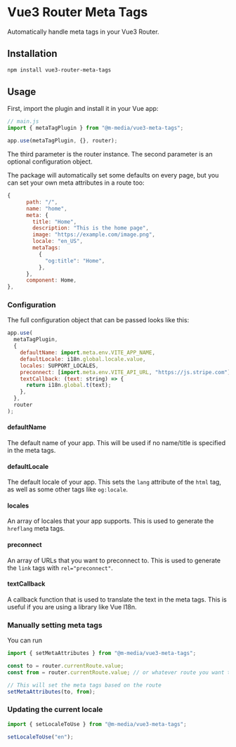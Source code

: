 # Vue3 Router Meta Tags

Automatically handle meta tags in your Vue3 Router.

## Installation

```bash
npm install vue3-router-meta-tags
```

## Usage

First, import the plugin and install it in your Vue app:

```js
// main.js
import { metaTagPlugin } from "@m-media/vue3-meta-tags";

app.use(metaTagPlugin, {}, router);
```

The third parameter is the router instance. The second parameter is an optional configuration object.

The package will automatically set some defaults on every page, but you can set your own meta attributes in a route too:

```js
{
      path: "/",
      name: "home",
      meta: {
        title: "Home",
        description: "This is the home page",
        image: "https://example.com/image.png",
        locale: "en_US",
        metaTags:
          {
            "og:title": "Home",
          },
      },
      component: Home,
},
```

### Configuration

The full configuration object that can be passed looks like this:

```js
app.use(
  metaTagPlugin,
  {
    defaultName: import.meta.env.VITE_APP_NAME,
    defaultLocale: i18n.global.locale.value,
    locales: SUPPORT_LOCALES,
    preconnect: [import.meta.env.VITE_API_URL, "https://js.stripe.com"],
    textCallback: (text: string) => {
      return i18n.global.t(text);
    },
  },
  router
);
```

#### defaultName

The default name of your app. This will be used if no name/title is specified in the meta tags.

#### defaultLocale

The default locale of your app. This sets the `lang` attribute of the `html` tag, as well as some other tags like `og:locale`.

#### locales

An array of locales that your app supports. This is used to generate the `hreflang` meta tags.

#### preconnect

An array of URLs that you want to preconnect to. This is used to generate the `link` tags with `rel="preconnect"`.

#### textCallback

A callback function that is used to translate the text in the meta tags. This is useful if you are using a library like Vue I18n.

### Manually setting meta tags

You can run

```js
import { setMetaAttributes } from "@m-media/vue3-meta-tags";

const to = router.currentRoute.value;
const from = router.currentRoute.value; // or whatever route you want to set the meta tags for

// This will set the meta tags based on the route
setMetaAttributes(to, from);
```

### Updating the current locale

```js
import { setLocaleToUse } from "@m-media/vue3-meta-tags";

setLocaleToUse("en");
```
